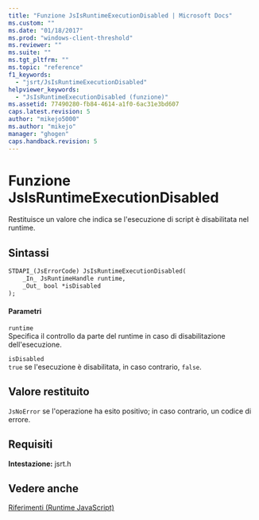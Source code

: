```yaml
---
title: "Funzione JsIsRuntimeExecutionDisabled | Microsoft Docs"
ms.custom: ""
ms.date: "01/18/2017"
ms.prod: "windows-client-threshold"
ms.reviewer: ""
ms.suite: ""
ms.tgt_pltfrm: ""
ms.topic: "reference"
f1_keywords: 
  - "jsrt/JsIsRuntimeExecutionDisabled"
helpviewer_keywords: 
  - "JsIsRuntimeExecutionDisabled (funzione)"
ms.assetid: 77490280-fb84-4614-a1f0-6ac31e3bd607
caps.latest.revision: 5
author: "mikejo5000"
ms.author: "mikejo"
manager: "ghogen"
caps.handback.revision: 5
---
```

# Funzione JsIsRuntimeExecutionDisabled
Restituisce un valore che indica se l'esecuzione di script è disabilitata nel runtime.  
  
## Sintassi  
  
```vb  
STDAPI_(JsErrorCode) JsIsRuntimeExecutionDisabled(  
    _In_ JsRuntimeHandle runtime,  
    _Out_ bool *isDisabled  
);  
```  
  
#### Parametri  
 `runtime`  
 Specifica il controllo da parte del runtime in caso di disabilitazione dell'esecuzione.  
  
 `isDisabled`  
 `true` se l'esecuzione è disabilitata, in caso contrario, `false`.  
  
## Valore restituito  
 `JsNoError` se l'operazione ha esito positivo; in caso contrario, un codice di errore.  
  
## Requisiti  
 **Intestazione:** jsrt.h  
  
## Vedere anche  
 [Riferimenti \(Runtime JavaScript\)](../chakra-hosting/reference-javascript-runtime.md)